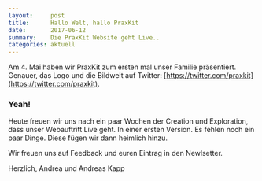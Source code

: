 ```yaml
---
layout:     post
title:      Hallo Welt, hallo PraxKit
date:       2017-06-12
summary:    Die PraxKit Website geht Live..
categories: aktuell
---
```

 Am 4. Mai haben wir PraxKit zum ersten mal unser Familie präsentiert. Genauer, das Logo und die Bildwelt auf Twitter: [https://twitter.com/praxkit](https://twitter.com/praxkit).

### Yeah!

Heute freuen wir uns nach ein paar Wochen der Creation und Exploration, dass unser Webauftritt Live geht. In einer ersten Version. Es fehlen noch ein paar Dinge. Diese fügen wir dann heimlich hinzu.

Wir freuen uns auf Feedback und euren Eintrag in den Newlsetter.

Herzlich, Andrea und Andreas Kapp

